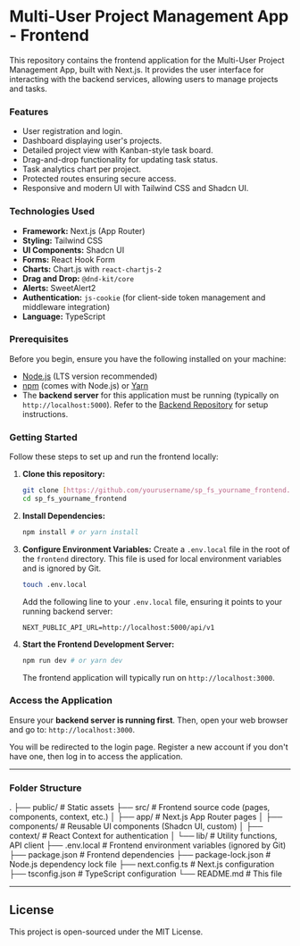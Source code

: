# Multi-User Project Management App - Frontend

This repository contains the frontend application for the Multi-User Project Management App, built with Next.js. It provides the user interface for interacting with the backend services, allowing users to manage projects and tasks.

### Features

* User registration and login.
* Dashboard displaying user's projects.
* Detailed project view with Kanban-style task board.
* Drag-and-drop functionality for updating task status.
* Task analytics chart per project.
* Protected routes ensuring secure access.
* Responsive and modern UI with Tailwind CSS and Shadcn UI.

### Technologies Used

* **Framework:** Next.js (App Router)
* **Styling:** Tailwind CSS
* **UI Components:** Shadcn UI
* **Forms:** React Hook Form
* **Charts:** Chart.js with `react-chartjs-2`
* **Drag and Drop:** `@dnd-kit/core`
* **Alerts:** SweetAlert2
* **Authentication:** `js-cookie` (for client-side token management and middleware integration)
* **Language:** TypeScript

### Prerequisites

Before you begin, ensure you have the following installed on your machine:

* [Node.js](https://nodejs.org/en/download/) (LTS version recommended)
* [npm](https://www.npmjs.com/get-npm) (comes with Node.js) or [Yarn](https://yarnpkg.com/getting-started/install)
* The **backend server** for this application must be running (typically on `http://localhost:5000`). Refer to the [Backend Repository](https://github.com/iarvellian/sp_fs_immanuel-arvellian-putra_backend) for setup instructions.

### Getting Started

Follow these steps to set up and run the frontend locally:

1.  **Clone this repository:**
    ```bash
    git clone [https://github.com/yourusername/sp_fs_yourname_frontend.git](https://github.com/yourusername/sp_fs_yourname_frontend.git) # Replace with your actual frontend repo URL
    cd sp_fs_yourname_frontend
    ```

2.  **Install Dependencies:**
    ```bash
    npm install # or yarn install
    ```

3.  **Configure Environment Variables:**
    Create a `.env.local` file in the root of the `frontend` directory. This file is used for local environment variables and is ignored by Git.
    ```bash
    touch .env.local
    ```
    Add the following line to your `.env.local` file, ensuring it points to your running backend server:
    ```env
    NEXT_PUBLIC_API_URL=http://localhost:5000/api/v1
    ```

4.  **Start the Frontend Development Server:**
    ```bash
    npm run dev # or yarn dev
    ```
    The frontend application will typically run on `http://localhost:3000`.

### Access the Application

Ensure your **backend server is running first**. Then, open your web browser and go to: `http://localhost:3000`.

You will be redirected to the login page. Register a new account if you don't have one, then log in to access the application.

---

### Folder Structure

.
├── public/               # Static assets
├── src/                  # Frontend source code (pages, components, context, etc.)
│   ├── app/              # Next.js App Router pages
│   ├── components/       # Reusable UI components (Shadcn UI, custom)
│   ├── context/          # React Context for authentication
│   └── lib/              # Utility functions, API client
├── .env.local            # Frontend environment variables (ignored by Git)
├── package.json          # Frontend dependencies
├── package-lock.json     # Node.js dependency lock file
├── next.config.ts        # Next.js configuration
├── tsconfig.json         # TypeScript configuration
└── README.md             # This file


---

## License

This project is open-sourced under the MIT License.
